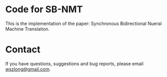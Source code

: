 
Code for SB-NMT
===
This is the implementation of the paper: Synchronous Bidirectional Nueral Machine Translaiton. 

Contact
==

If you have questions, suggestions and bug reports, please email wszlong@gmail.com.
